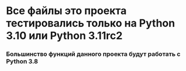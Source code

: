 # Все файлы это проекта тестировались только на Python 3.10 или Python 3.11rc2

### Большинство функций данного проекта будут работать с Python 3.8
